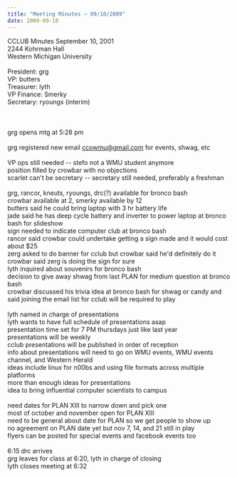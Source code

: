```yaml
---
title: "Meeting Minutes – 09/10/2009"
date: 2009-09-10
---
```

CCLUB Minutes September 10, 2001<br />
2244 Kohrman Hall<br />
Western Michigan University<br />
<br />
President: grg<br />
VP: butters<br />
Treasurer: lyth<br />
VP Finance: Smerky<br />
Secretary: ryoungs (interim)<br />
<br />
<br />
<br />
grg opens mtg at 5:28 pm<br />
<br />
grg registered new email ccowmu@gmail.com for events, shwag, etc<br />
<br />
VP ops still needed -- stefo not a WMU student anymore<br />
position filled by crowbar with no objections<br />
scarlet can't be secretary -- secretary still needed, preferably a freshman<br />
<br />
grg, rancor, kneuts, ryoungs, drc(?) available for bronco bash <br />
crowbar available at 2, smerky available by 12<br />
butters said he could bring laptop with 3 hr battery life<br />
jade said he has deep cycle battery and inverter to power laptop at bronco bash for slideshow<br />
sign needed to indicate computer club at bronco bash<br />
rancor said crowbar could undertake getting a sign made and it would cost about $25<br />
zerg asked to do banner for cclub but crowbar said he'd definitely do it<br />
crowbar said zerg is doing the sign for sure<br />
lyth inquired about souvenirs for bronco bash<br />
decision to give away shwag from last PLAN for medium question at bronco bash<br />
crowbar discussed his trivia idea at bronco bash for shwag or candy and said joining the email list for cclub will be required to play<br />
<br />
lyth named in charge of presentations<br />
lyth wants to have full schedule of presentations asap<br />
presentation time set for 7 PM thursdays just like last year<br />
presentations will be weekly<br />
cclub presentations will be published in order of reception<br />
info about presentations will need to go on WMU events, WMU events channel, and Western Herald<br />
ideas include linux for n00bs and using file formats across multiple platforms<br />
more than enough ideas for presentations<br />
idea to bring influential computer scientists to campus<br />
<br />
need dates for PLAN XIII to narrow down and pick one<br />
most of october and november open for PLAN XIII<br />
need to be general about date for PLAN so we get people to show up<br />
no agreement on PLAN date yet but nov 7, 14, and 21 still in play<br />
flyers can be posted for special events and facebook events too<br />
<br />
6:15 drc arrives<br />
grg leaves for class at 6:20, lyth in charge of closing<br />
lyth closes meeting at 6:32
